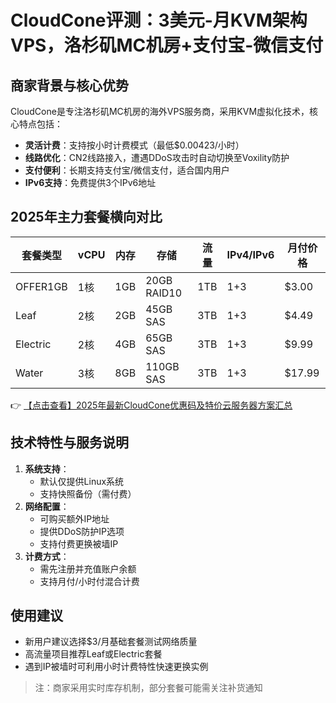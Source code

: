 # CloudCone评测：3美元-月KVM架构VPS，洛杉矶MC机房+支付宝-微信支付

## 商家背景与核心优势
CloudCone是专注洛杉矶MC机房的海外VPS服务商，采用KVM虚拟化技术，核心特点包括：
- **灵活计费**：支持按小时计费模式（最低$0.00423/小时）
- **线路优化**：CN2线路接入，遭遇DDoS攻击时自动切换至Voxility防护
- **支付便利**：长期支持支付宝/微信支付，适合国内用户
- **IPv6支持**：免费提供3个IPv6地址

## 2025年主力套餐横向对比
| 套餐类型 | vCPU | 内存 | 存储 | 流量 | IPv4/IPv6 | 月付价格 |
|---------|------|------|-----|------|-----------|---------|
| OFFER1GB | 1核 | 1GB | 20GB RAID10 | 1TB | 1+3 | $3.00 |
| Leaf | 2核 | 2GB | 45GB SAS | 3TB | 1+3 | $4.49 |
| Electric | 2核 | 4GB | 65GB SAS | 3TB | 1+3 | $9.99 |
| Water | 3核 | 8GB | 110GB SAS | 3TB | 1+3 | $17.99 |

👉 [【点击查看】2025年最新CloudCone优惠码及特价云服务器方案汇总](https://bit.ly/Cloudcone)

## 技术特性与服务说明
1. **系统支持**：
   - 默认仅提供Linux系统
   - 支持快照备份（需付费）
2. **网络配置**：
   - 可购买额外IP地址
   - 提供DDoS防护IP选项
   - 支持付费更换被墙IP
3. **计费方式**：
   - 需先注册并充值账户余额
   - 支持月付/小时付混合计费

## 使用建议
- 新用户建议选择$3/月基础套餐测试网络质量
- 高流量项目推荐Leaf或Electric套餐
- 遇到IP被墙时可利用小时计费特性快速更换实例

> 注：商家采用实时库存机制，部分套餐可能需关注补货通知